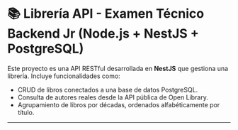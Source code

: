 # 📚 Librería API - Examen Técnico Backend Jr (Node.js + NestJS + PostgreSQL)

Este proyecto es una API RESTful desarrollada en **NestJS** que gestiona una librería. Incluye funcionalidades como:

- CRUD de libros conectados a una base de datos PostgreSQL.
- Consulta de autores reales desde la API pública de Open Library.
- Agrupamiento de libros por décadas, ordenados alfabéticamente por título.

---
